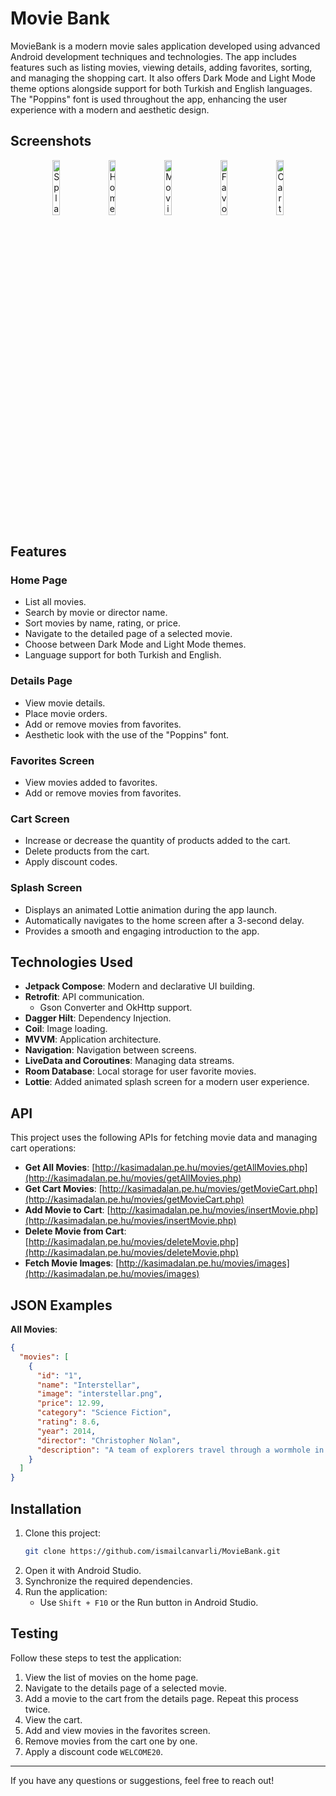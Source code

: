 # Movie Bank

MovieBank is a modern movie sales application developed using advanced Android development techniques and technologies. The app includes features such as listing movies, viewing details, adding favorites, sorting, and managing the shopping cart. It also offers Dark Mode and Light Mode theme options alongside support for both Turkish and English languages. The "Poppins" font is used throughout the app, enhancing the user experience with a modern and aesthetic design.

## Screenshots

<p align="center">
  <img src="https://github.com/user-attachments/assets/c588eb1d-fef3-40cd-b12f-182627bb622c" alt="Splash Screen" width="15%" style="margin-right: 10px;"/>
  <img src="https://github.com/user-attachments/assets/63eac6ee-e3ee-4600-bfe3-510561454081" alt="Home Page" width="15%" style="margin-right: 10px;"/>
  <img src="https://github.com/user-attachments/assets/37a881af-39b1-4b49-9418-b547a08fb658" alt="Movie Details" width="15%" style="margin-right: 10px;"/>
  <img src="https://github.com/user-attachments/assets/e94f1496-e5a6-434b-8041-b97b2698a450" alt="Favorites" width="15%" style="margin-right: 10px;"/>
  <img src="https://github.com/user-attachments/assets/d5871b6d-cb96-4254-9240-93541527380a" alt="Cart" width="15%"/>
</p>

## Features

### Home Page

- List all movies.
- Search by movie or director name.
- Sort movies by name, rating, or price.
- Navigate to the detailed page of a selected movie.
- Choose between Dark Mode and Light Mode themes.
- Language support for both Turkish and English.

### Details Page

- View movie details.
- Place movie orders.
- Add or remove movies from favorites.
- Aesthetic look with the use of the "Poppins" font.

### Favorites Screen

- View movies added to favorites.
- Add or remove movies from favorites.

### Cart Screen

- Increase or decrease the quantity of products added to the cart.
- Delete products from the cart.
- Apply discount codes.

### Splash Screen

- Displays an animated Lottie animation during the app launch.
- Automatically navigates to the home screen after a 3-second delay.
- Provides a smooth and engaging introduction to the app.

## Technologies Used

- **Jetpack Compose**: Modern and declarative UI building.
- **Retrofit**: API communication.
  - Gson Converter and OkHttp support.
- **Dagger Hilt**: Dependency Injection.
- **Coil**: Image loading.
- **MVVM**: Application architecture.
- **Navigation**: Navigation between screens.
- **LiveData and Coroutines**: Managing data streams.
- **Room Database**: Local storage for user favorite movies.
- **Lottie**: Added animated splash screen for a modern user experience.

## API

This project uses the following APIs for fetching movie data and managing cart operations:

- **Get All Movies**: [http://kasimadalan.pe.hu/movies/getAllMovies.php](http://kasimadalan.pe.hu/movies/getAllMovies.php)
- **Get Cart Movies**: [http://kasimadalan.pe.hu/movies/getMovieCart.php](http://kasimadalan.pe.hu/movies/getMovieCart.php)
- **Add Movie to Cart**: [http://kasimadalan.pe.hu/movies/insertMovie.php](http://kasimadalan.pe.hu/movies/insertMovie.php)
- **Delete Movie from Cart**: [http://kasimadalan.pe.hu/movies/deleteMovie.php](http://kasimadalan.pe.hu/movies/deleteMovie.php)
- **Fetch Movie Images**: [http://kasimadalan.pe.hu/movies/images](http://kasimadalan.pe.hu/movies/images)

## JSON Examples

**All Movies**:
```json
{
  "movies": [
    {
      "id": "1",
      "name": "Interstellar",
      "image": "interstellar.png",
      "price": 12.99,
      "category": "Science Fiction",
      "rating": 8.6,
      "year": 2014,
      "director": "Christopher Nolan",
      "description": "A team of explorers travel through a wormhole in space in an attempt to ensure humanity's survival."
    }
  ]
}
```

## Installation

1. Clone this project:
   ```bash
   git clone https://github.com/ismailcanvarli/MovieBank.git
   ```
2. Open it with Android Studio.
3. Synchronize the required dependencies.
4. Run the application:
   - Use `Shift + F10` or the Run button in Android Studio.

## Testing

Follow these steps to test the application:

1. View the list of movies on the home page.
2. Navigate to the details page of a selected movie.
3. Add a movie to the cart from the details page. Repeat this process twice.
4. View the cart.
5. Add and view movies in the favorites screen.
6. Remove movies from the cart one by one.
7. Apply a discount code `WELCOME20`.

---

If you have any questions or suggestions, feel free to reach out!
